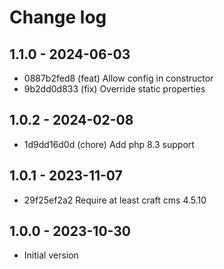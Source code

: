 # Change log

## 1.1.0 - 2024-06-03

* 0887b2fed8 (feat) Allow config in constructor
* 9b2dd0d833 (fix) Override static properties

## 1.0.2 - 2024-02-08

* 1d9dd16d0d (chore) Add php 8.3 support

## 1.0.1 - 2023-11-07

* 29f25ef2a2 Require at least craft cms 4.5.10

## 1.0.0 - 2023-10-30

- Initial version
